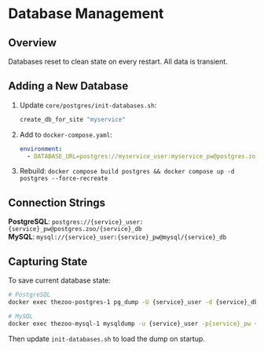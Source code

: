 # Database Management

## Overview

Databases reset to clean state on every restart. All data is transient.

## Adding a New Database

1. Update `core/postgres/init-databases.sh`:
   ```bash
   create_db_for_site "myservice"
   ```

2. Add to `docker-compose.yaml`:
   ```yaml
   environment:
     - DATABASE_URL=postgres://myservice_user:myservice_pw@postgres.zoo/myservice_db
   ```

3. Rebuild: `docker compose build postgres && docker compose up -d postgres --force-recreate`

## Connection Strings

**PostgreSQL**: `postgres://{service}_user:{service}_pw@postgres.zoo/{service}_db`\
**MySQL**: `mysql://{service}_user:{service}_pw@mysql/{service}_db`

## Capturing State

To save current database state:

```bash
# PostgreSQL
docker exec thezoo-postgres-1 pg_dump -U {service}_user -d {service}_db > core/postgres/seed/{service}.sql

# MySQL
docker exec thezoo-mysql-1 mysqldump -u {service}_user -p{service}_pw {service}_db > core/mysql/seed/{service}.sql
```

Then update `init-databases.sh` to load the dump on startup.
